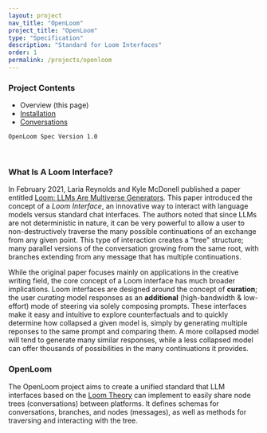 ```yaml
---
layout: project
nav_title: "OpenLoom"
project_title: "OpenLoom"
type: "Specification"
description: "Standard for Loom Interfaces"
order: 1
permalink: /projects/openloom
---
```


### Project Contents
- Overview (this page)
- [Installation](/projects/openloom/installation/)  
- [Conversations](/projects/openloom/conversation/)

`OpenLoom Spec Version 1.0`

<br>

### What Is A Loom Interface?
In February 2021, Laria Reynolds and Kyle McDonell published a paper entitled [Loom: LLMs Are Multiverse Generators](https://arxiv.org/abs/2102.06391). This paper introduced the concept of a *Loom Interface*, an innovative way to interact with language models versus standard chat interfaces. The authors noted that since LLMs are not deterministic in nature, it can be very powerful to allow a user to non-destructively traverse the many possible continuations of an exchange from any given point. This type of interaction creates a "tree" structure; many parallel versions of the conversation growing from the same root, with branches extending from any message that has multiple continuations.  

While the original paper focuses mainly on applications in the creative writing field, the core concept of a Loom interface has much broader implications. Loom interfaces are designed around the concept of **curation**; the user *curating* model responses as an **additional** (high-bandwidth & low-effort) mode of steering via solely composing prompts. These interfaces make it easy and intuitive to explore counterfactuals and to quickly determine how collapsed a given model is, simply by generating multiple reponses to the same prompt and comparing them. A more collapsed model will tend to generate many similar responses, while a less collapsed model can offer thousands of possibilities in the many continuations it provides.

### OpenLoom
The OpenLoom project aims to create a unified standard that LLM interfaces based on the [Loom Theory](https://rocketbro.github.io/2024/11/16/loom-paper/) can implement to easily share node trees (conversations) between platforms. It defines schemas for conversations, branches, and nodes (messages), as well as methods for traversing and interacting with the tree. 
